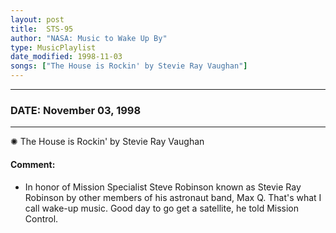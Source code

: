 ```yaml
---
layout: post
title:  STS-95
author: "NASA: Music to Wake Up By"
type: MusicPlaylist
date_modified: 1998-11-03
songs: ["The House is Rockin' by Stevie Ray Vaughan"]
---
```


----
### DATE: November 03, 1998
----
✺ The House is Rockin' by Stevie Ray Vaughan

#### Comment:
* In honor of Mission Specialist Steve Robinson known as Stevie Ray Robinson by other members of his astronaut band, Max Q. That's what I call wake-up music. Good day to go get a satellite, he told Mission Control.



<br/>
<center>
	<a target="_blank"
	   href="https://twitter.com/intent/tweet?hashtags=Space,NASA,Playlist,NASAWakeupCalls,SpaceProgram&text={{ page.author}}, '{{ page.songs.first }}' {{ page.title }}, {{ page.date | date: '%B %d, %Y' }}. {{ site.url }}{{ page.url }}&via=nasawakeupcalls"><i class="fab fa-twitter" alt="Tweet this page" style="font-size: 1.3em;"></i></a>
	&nbsp; 	<i class="fas fa-user-astronaut" style="font-size: 1.5em;"></i> &nbsp;
    <a type="amzn" search="'The House is Rockin' by Stevie Ray Vaughan'" category="popular music">
    <i class="fab fa-amazon" style="font-size: 1.3em;"></i></a>
</center>
